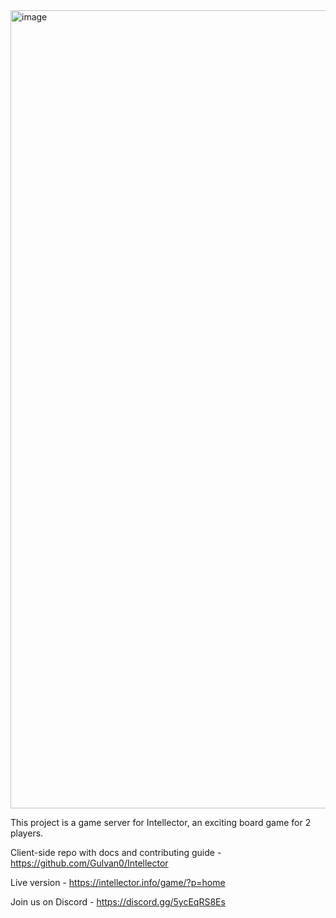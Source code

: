 <img width="1277" alt="image" src="https://user-images.githubusercontent.com/16256911/235146759-b9f3c4a4-80c7-4d7b-8238-c4d45d0f2293.png">

This project is a game server for Intellector, an exciting board game for 2 players.



Client-side repo with docs and contributing guide - https://github.com/Gulvan0/Intellector



Live version - https://intellector.info/game/?p=home

Join us on Discord - https://discord.gg/5ycEqRS8Es
